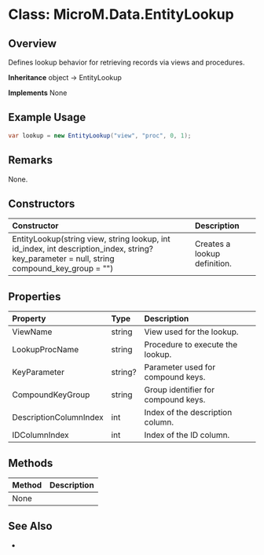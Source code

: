 # Class: MicroM.Data.EntityLookup
## Overview
Defines lookup behavior for retrieving records via views and procedures.

**Inheritance**
object -> EntityLookup

**Implements**
None

## Example Usage
```csharp
var lookup = new EntityLookup("view", "proc", 0, 1);
```
## Remarks
None.

## Constructors
| Constructor | Description |
|:------------|:-------------|
| EntityLookup(string view, string lookup, int id_index, int description_index, string? key_parameter = null, string compound_key_group = "") | Creates a lookup definition. |

## Properties
| Property | Type | Description |
|:------------|:-------------|:-------------|
| ViewName | string | View used for the lookup. |
| LookupProcName | string | Procedure to execute the lookup. |
| KeyParameter | string? | Parameter used for compound keys. |
| CompoundKeyGroup | string | Group identifier for compound keys. |
| DescriptionColumnIndex | int | Index of the description column. |
| IDColumnIndex | int | Index of the ID column. |

## Methods
| Method | Description |
|:------------|:-------------|
| None | |

## See Also
-
